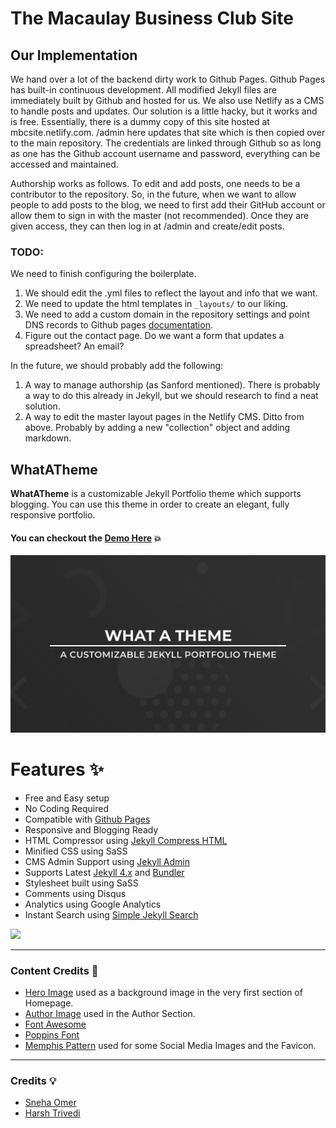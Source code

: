 # The Macaulay Business Club Site


## Our Implementation

We hand over a lot of the backend dirty work to Github Pages. Github Pages has built-in continuous development. All modified Jekyll files are immediately built by Github and hosted for us. We also use Netlify as a CMS to handle posts and updates. Our solution is a little hacky, but it works and is free. Essentially, there is a dummy copy of this site hosted at mbcsite.netlify.com. /admin here updates that site which is then copied over to the main repository. The credentials are linked through Github so as long as one has the Github account username and password, everything can be accessed and maintained.

Authorship works as follows. To edit and add posts, one needs to be a contributor to the repository. So, in the future, when we want to allow people to add posts to the blog, we need to first add their GitHub account or allow them to sign in with the master (not recommended). Once they are given access, they can then log in at /admin and create/edit posts.

### TODO:

We need to finish configuring the boilerplate. 
1. We should edit the .yml files to reflect the layout and info that we want.
2. We need to update the html templates in `_layouts/` to our liking.
3. We need to add a custom domain in the repository settings and point DNS records to Github pages [documentation](https://docs.github.com/en/free-pro-team@latest/github/working-with-github-pages/managing-a-custom-domain-for-your-github-pages-site#configuring-an-apex-domain). 
4. Figure out the contact page. Do we want a form that updates a spreadsheet? An email? 

In the future, we should probably add the following:
1. A way to manage authorship (as Sanford mentioned). There is probably a way to do this already in Jekyll, but we should research to find a neat solution.
2. A way to edit the master layout pages in the Netlify CMS. Ditto from above. Probably by adding a new "collection" object and adding markdown.

## WhatATheme
**WhatATheme** is a customizable Jekyll Portfolio theme which supports blogging. You can use this theme in order to create an elegant, fully responsive portfolio.

#### You can checkout the [**Demo Here**](https://thedevslot.github.io/WhatATheme/) :boom:

![WhatATheme](assets/images/meta.jpg)

# Features :sparkles:
* Free and Easy setup
* No Coding Required
* Compatible with [Github Pages](https://pages.github.com/)
* Responsive and Blogging Ready
* HTML Compressor using [Jekyll Compress HTML](https://jch.penibelst.de/)
* Minified CSS using SaSS
* CMS Admin Support using [Jekyll Admin](https://jekyll.github.io/jekyll-admin/)
* Supports Latest [Jekyll 4.x](https://jekyllrb.com/) and [Bundler](https://bundler.io/)
* Stylesheet built using SaSS
* Comments using Disqus
* Analytics using Google Analytics
* Instant Search using [Simple Jekyll Search](https://github.com/christian-fei/Simple-Jekyll-Search/)


[<img src="https://i.imgur.com/TVI946Z.png" width="250" />](https://youtu.be/VfPa2c9kwhQ)

---

### Content Credits :green_heart:
* [Hero Image](https://images.pexels.com/photos/220444/pexels-photo-220444.jpeg?auto=compress&cs=tinysrgb&dpr=2&h=650&w=940) used as a background image in the very first section of Homepage.
* [Author Image](https://cdn.pixabay.com/photo/2015/10/05/22/37/blank-profile-picture-973460_960_720.png) used in the Author Section.
* [Font Awesome](https://fontawesome.com/)
* [Poppins Font](https://fonts.google.com/specimen/Poppins)
* [Memphis Pattern](https://www.freepik.com/free-vector/memphis-pattern-background_4034913.htm#page=1&query=memphis%20pattern&position=23) used for some Social Media Images and the Favicon.

---

### Credits :bulb:
* [Sneha Omer](http://sassyecoder.github.io/)
* [Harsh Trivedi](http://harsh98trivedi.github.io/)

